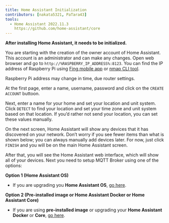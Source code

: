 ```yaml
---
title: Home Assistant Initialization
contributors: [nakata5321, PaTara43]
tools:
  - Home Assistant 2022.11.3
    https://github.com/home-assistant/core
---
```


**After installing Home Assistant, it needs to be initialized.**

You are starting with the creation of the owner account of Home Assistant. This account is an administrator and can make any changes. Open web browser and go to `http://%RASPBERRY_IP_ADDRESS%:8123`. You can find the IP address of Raspberry Pi using [Fing mobile app](https://www.fing.com/products) or [nmap CLI tool](https://vitux.com/find-devices-connected-to-your-network-with-nmap/).

<robo-wiki-note type="note">Raspberry Pi address may change in time, due router settings.</robo-wiki-note>

At the first page, enter a name, username, password and click on the `CREATE ACCOUNT` buttoon.

<robo-wiki-picture src="home-assistant/username.jpg" alt="create user" />

Next, enter a name for your home and set your location and unit system. Click `DETECT` to find your location and set your time zone and unit system based on that location. If you’d rather not send your location, you can set these values manually.

<robo-wiki-picture src="home-assistant/location.jpg" alt="set location" />

On the next screen, Home Assistant will show any devices that it has discovered on your network. Don’t worry if you see fewer items than what is shown below; you can always manually add devices later. For now, just click `FINISH` and you will be on the main Home Assistant screen.

<robo-wiki-picture src="home-assistant/add-devices.jpg" alt="additional devices" />

After that, you will see the Home Assistant web interface, which will show all of your devices. Next you need to setup MQTT Broker using one of the options:

**Option 1 (Home Assistant OS)**
* If you are upgrading you **Home Assistant OS**, [go here](/docs/mqtt-hassos/).

**Option 2 (Pre-installed image or Home Assistant Docker or Home Assistant Core)**
* If you are using **pre-installed image** or upgrading your **Home Assistant Docker** or **Core**, [go here](/docs/mqtt-image-docker-core/).